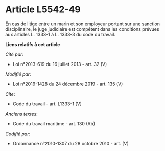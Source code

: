 # Article L5542-49

En cas de litige entre un marin et son employeur portant sur une sanction disciplinaire, le juge judiciaire est compétent
dans les conditions prévues aux articles L. 1333-1 à L. 1333-3 du code du travail.

**Liens relatifs à cet article**

_Cité par_:

  - Loi n°2013-619 du 16 juillet 2013 - art. 32 (V)

_Modifié par_:

  - Loi n°2019-1428 du 24 décembre 2019 - art. 135 (V)

_Cite_:

  - Code du travail - art. L1333-1 (V)

_Anciens textes_:

  - Code du travail maritime - art. 130 (Ab)

_Codifié par_:

  - Ordonnance n°2010-1307 du 28 octobre 2010 - art. (V)
